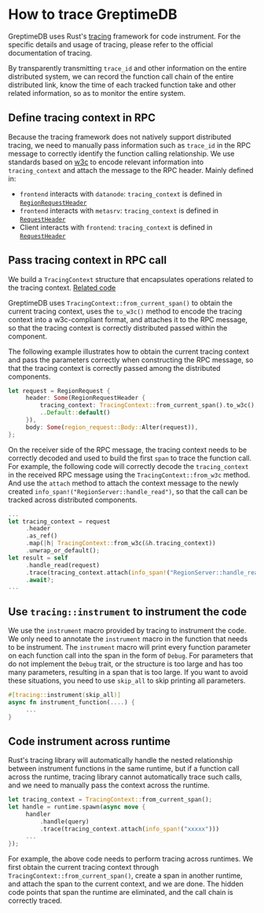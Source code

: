 # How to trace GreptimeDB

GreptimeDB uses Rust's [tracing](https://docs.rs/tracing/latest/tracing/) framework for code instrument. For the specific details and usage of tracing, please refer to the official documentation of tracing.

By transparently transmitting `trace_id` and other information on the entire distributed system, we can record the function call chain of the entire distributed link, know the time of each tracked function take and other related information, so as to monitor the entire system.

## Define tracing context in RPC

Because the tracing framework does not natively support distributed tracing, we need to manually pass information such as `trace_id` in the RPC message to correctly identify the function calling relationship. We use standards based on [w3c](https://www.w3.org/TR/trace-context/#traceparent-header-field-values) to encode relevant information into `tracing_context` and attach the message to the RPC header. Mainly defined in:

- `frontend` interacts with `datanode`: `tracing_context` is defined in [`RegionRequestHeader`](https://github.com/GreptimeTeam/greptime-proto/blob/main/proto/greptime/v1/region/server.proto)
- `frontend` interacts with `metasrv`: `tracing_context` is defined in [`RequestHeader`](https://github.com/GreptimeTeam/greptime-proto/blob/main/proto/greptime/v1/meta/common.proto)
- Client interacts with `frontend`: `tracing_context` is defined in [`RequestHeader`](https://github.com/GreptimeTeam/greptime-proto/blob/main/proto/greptime/v1/common.proto)

## Pass tracing context in RPC call

We build a `TracingContext` structure that encapsulates operations related to the tracing context. [Related code](https://github.com/GreptimeTeam/greptimedb/blob/main/src/common/telemetry/src/tracing_context.rs)

GreptimeDB uses `TracingContext::from_current_span()` to obtain the current tracing context, uses the `to_w3c()` method to encode the tracing context into a w3c-compliant format, and attaches it to the RPC message, so that the tracing context is correctly distributed passed within the component.

The following example illustrates how to obtain the current tracing context and pass the parameters correctly when constructing the RPC message, so that the tracing context is correctly passed among the distributed components.


```rust
let request = RegionRequest {
     header: Some(RegionRequestHeader {
         tracing_context: TracingContext::from_current_span().to_w3c(),
         ..Default::default()
     }),
     body: Some(region_request::Body::Alter(request)),
};
```

On the receiver side of the RPC message, the tracing context needs to be correctly decoded and used to build the first `span` to trace the function call. For example, the following code will correctly decode the `tracing_context` in the received RPC message using the `TracingContext::from_w3c` method. And use the `attach` method to attach the context message to the newly created `info_span!("RegionServer::handle_read")`, so that the call can be tracked across distributed components.

```rust
...
let tracing_context = request
     .header
     .as_ref()
     .map(|h| TracingContext::from_w3c(&h.tracing_context))
     .unwrap_or_default();
let result = self
     .handle_read(request)
     .trace(tracing_context.attach(info_span!("RegionServer::handle_read")))
     .await?;
...
```

## Use `tracing::instrument` to instrument the code

We use the `instrument` macro provided by tracing to instrument the code. We only need to annotate the `instrument` macro in the function that needs to be instrument. The `instrument` macro will print every function parameter on each function call into the span in the form of `Debug`. For parameters that do not implement the `Debug` trait, or the structure is too large and has too many parameters, resulting in a span that is too large. If you want to avoid these situations, you need to use `skip_all` to skip printing all parameters.

```rust
#[tracing::instrument(skip_all)]
async fn instrument_function(....) {
     ...
}
```

## Code instrument across runtime

Rust's tracing library will automatically handle the nested relationship between instrument functions in the same runtime, but if a function call across the runtime, tracing library cannot automatically trace such calls, and we need to manually pass the context across the runtime.

```rust
let tracing_context = TracingContext::from_current_span();
let handle = runtime.spawn(async move {
     handler
         .handle(query)
         .trace(tracing_context.attach(info_span!("xxxxx")))
     ...
});
```

For example, the above code needs to perform tracing across runtimes. We first obtain the current tracing context through `TracingContext::from_current_span()`, create a span in another runtime, and attach the span to the current context, and we are done. The hidden code points that span the runtime are eliminated, and the call chain is correctly traced.